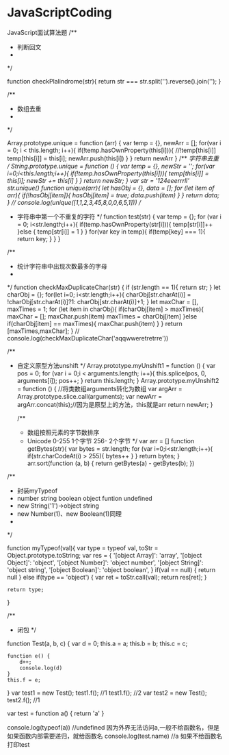 # JavaScriptCoding
JavaScript面试算法题
/**
 * 判断回文
 *
 */

function checkPlalindrome(str){
    return str === str.split('').reverse().join('');
}


/**
 * 数组去重
 *
 */

Array.prototype.unique = function (arr) {
    var temp = {},
        newArr = [];
    for(var i = 0; i < this.length; i++){
        if(!temp.hasOwnProperty(this[i])){  //!temp[this[i]]
            temp[this[i]] = this[i];
            newArr.push(this[i])
        }
    }
    return newArr
}
/**
*字符串去重
*/
String.prototype.unique = function () {
    var temp = {},
        newStr = '';
    for(var i=0;i<this.length;i++){
        if(!temp.hasOwnProperty(this[i])){
            temp[this[i]] = this[i];
            newStr += this[i]
        }
    }
    return newStr;
}
var str = '124eeerrrll'
str.unique()
function unique(arr){
    let hasObj = {},
        data = [];
    for (let item of arr){
        if(!hasObj[item]){
            hasObj[item] = true;
            data.push(item)
        }
    }
    return data;
}
// console.log(unique([1,1,2,3,45,8,0,0,6,5,1]))
/**
 * 字符串中第一个不重复的字符
 */
function test(str) {
    var temp = {};
    for (var i = 0; i<str.length;i++){
        if(temp.hasOwnProperty(str[i])){
            temp[str[i]]++
        }else {
            temp[str[i]] = 1
        }
    }
    for(var key in temp){
        if(temp[key] === 1){
            return key;
        }
    }
}

/**
 * 统计字符串中出现次数最多的字母
 *
 */
function checkMaxDuplicateChar(str) {
    if (str.length == 1){
        return str;
    }
    let charObj = {};
    for(let i=0; i<str.length;i++){
        charObj[str.charAt(i)] = !charObj[str.charAt(i)]?1:
                                  charObj[str.charAt(i)]+1;
    }
    let maxChar = [],
        maxTimes = 1;
    for (let item in charObj){
        if(charObj[item] > maxTimes){
            maxChar = [];
            maxChar.push(item)
            maxTimes = charObj[item]
        }else if(charObj[item] == maxTimes){
            maxChar.push(item)
        }
    }
    return [maxTimes,maxChar];
}
// console.log(checkMaxDuplicateChar('aqqwweretretrre'))


/**
 * 自定义原型方法unshift
 */
Array.prototype.myUnshift1 = function () {
    var pos = 0;
    for (var i = 0;i < arguments.length; i++){
        this.splice(pos, 0, arguments[i]);
        pos++;
    }
    return this.length;
}
Array.prototype.myUnshift2 = function () {
    //将类数组arguments转化为数组
    var argArr = Array.prototype.slice.call(arguments);
    var newArr = argArr.concat(this);//因为是原型上的方法，this就是arr
    return newArr;
}

    /**
     * 数组按照元素的字节数排序
     * Unicode 0-255 1个字节   256-   2个字节
     */
    var arr = []
    function getBytes(str){
        var bytes = str.length;
        for (var i=0;i<str.length;i++){
            if(str.charCodeAt(i) > 255){
                bytes++
            }
        }
        return bytes;
    }
    arr.sort(function (a, b) {
        return getBytes(a) - getBytes(b);
    })

/**
 * 封装myTypeof
 * number string boolean object funtion undefined
 * new String('1')->object string
 * new Number(1)、new Boolean(1)同理
 *
 */

function myTypeof(val){
    var type = typeof val,
        toStr = Object.prototype.toString;
    var res = {
        '[object Array]': 'array',
        '[object Object]': 'object',
        '[object Number]': 'object number',
        '[object String]': 'object string',
        '[object Boolean]': 'object boolean',
    }
    if(val == null) {
        return null
    } else if(type == 'object') {
        var ret = toStr.call(val);
        return res[ret];
    }

    return type;
}

/**
 * 闭包
 */

function Test(a, b, c) {
    var d = 0;
    this.a = a;
    this.b = b;
    this.c = c;

    function e() {
        d++;
        console.log(d)
    }
    this.f = e;
}
var test1 = new Test();
test1.f();   //1
test1.f();   //2
var test2 = new Test();
test2.f();    //1

var test = function a() {
    return 'a'
}

console.log(typeof(a))  //undefined 因为外界无法访问a,一般不给函数名，但是如果函数内部需要递归，就给函数名
console.log(test.name)  //a  如果不给函数名   打印test
